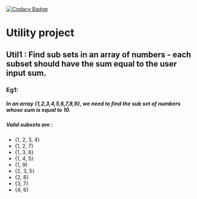 [![Codacy Badge](https://api.codacy.com/project/badge/Grade/f3accb40ba2348e5af6ef9be0078dc85)](https://www.codacy.com/app/ravikalla/utils?utm_source=github.com&amp;utm_medium=referral&amp;utm_content=ravikalla/utils&amp;utm_campaign=Badge_Grade)

# Utility project

## Util1 : Find sub sets in an array of numbers - each subset should have the sum equal to the user input sum.
### Eg1:
##### In an array {1,2,3,4,5,6,7,8,9}, we need to find the sub set of numbers whose sum is equal to 10.
##### Valid subsets are :
 * {1, 2, 3, 4}
 * {1, 2, 7}
 * {1, 3, 6}
 * {1, 4, 5}
 * {1, 9}
 * {2, 3, 5}
 * {2, 8}
 * {3, 7}
 * {4, 6}
